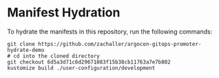 # Manifest Hydration

To hydrate the manifests in this repository, run the following commands:

```shell
git clone https://github.com/zachaller/argocon-gitops-promoter-hydrate-demo
# cd into the cloned directory
git checkout 6d5a3d71c6d29671083f15b38cb11763a7e7b802
kustomize build ./user-configuration/development
```
